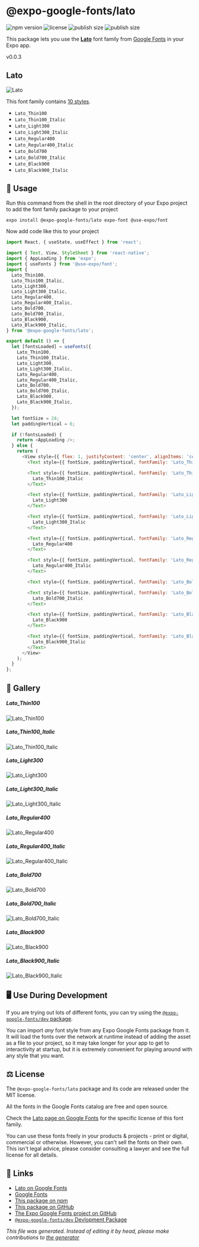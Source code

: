 # @expo-google-fonts/lato

![npm version](https://flat.badgen.net/npm/v/@expo-google-fonts/lato)
![license](https://flat.badgen.net/github/license/expo/google-fonts)
![publish size](https://flat.badgen.net/packagephobia/install/@expo-google-fonts/lato)
![publish size](https://flat.badgen.net/packagephobia/publish/@expo-google-fonts/lato)

This package lets you use the [**Lato**](https://fonts.google.com/specimen/Lato) font family from [Google Fonts](https://fonts.google.com/) in your Expo app.

v0.0.3

## Lato

![Lato](./font-family.png)

This font family contains [10 styles](#gallery).

- `Lato_Thin100`
- `Lato_Thin100_Italic`
- `Lato_Light300`
- `Lato_Light300_Italic`
- `Lato_Regular400`
- `Lato_Regular400_Italic`
- `Lato_Bold700`
- `Lato_Bold700_Italic`
- `Lato_Black900`
- `Lato_Black900_Italic`

## 🔡 Usage

Run this command from the shell in the root directory of your Expo project to add the font family package to your project
```sh
expo install @expo-google-fonts/lato expo-font @use-expo/font
```

Now add code like this to your project
```js
import React, { useState, useEffect } from 'react';

import { Text, View, StyleSheet } from 'react-native';
import { AppLoading } from 'expo';
import { useFonts } from '@use-expo/font';
import {
  Lato_Thin100,
  Lato_Thin100_Italic,
  Lato_Light300,
  Lato_Light300_Italic,
  Lato_Regular400,
  Lato_Regular400_Italic,
  Lato_Bold700,
  Lato_Bold700_Italic,
  Lato_Black900,
  Lato_Black900_Italic,
} from '@expo-google-fonts/lato';

export default () => {
  let [fontsLoaded] = useFonts({
    Lato_Thin100,
    Lato_Thin100_Italic,
    Lato_Light300,
    Lato_Light300_Italic,
    Lato_Regular400,
    Lato_Regular400_Italic,
    Lato_Bold700,
    Lato_Bold700_Italic,
    Lato_Black900,
    Lato_Black900_Italic,
  });

  let fontSize = 24;
  let paddingVertical = 6;

  if (!fontsLoaded) {
    return <AppLoading />;
  } else {
    return (
      <View style={{ flex: 1, justifyContent: 'center', alignItems: 'center' }}>
        <Text style={{ fontSize, paddingVertical, fontFamily: 'Lato_Thin100' }}>Lato_Thin100</Text>

        <Text style={{ fontSize, paddingVertical, fontFamily: 'Lato_Thin100_Italic' }}>
          Lato_Thin100_Italic
        </Text>

        <Text style={{ fontSize, paddingVertical, fontFamily: 'Lato_Light300' }}>
          Lato_Light300
        </Text>

        <Text style={{ fontSize, paddingVertical, fontFamily: 'Lato_Light300_Italic' }}>
          Lato_Light300_Italic
        </Text>

        <Text style={{ fontSize, paddingVertical, fontFamily: 'Lato_Regular400' }}>
          Lato_Regular400
        </Text>

        <Text style={{ fontSize, paddingVertical, fontFamily: 'Lato_Regular400_Italic' }}>
          Lato_Regular400_Italic
        </Text>

        <Text style={{ fontSize, paddingVertical, fontFamily: 'Lato_Bold700' }}>Lato_Bold700</Text>

        <Text style={{ fontSize, paddingVertical, fontFamily: 'Lato_Bold700_Italic' }}>
          Lato_Bold700_Italic
        </Text>

        <Text style={{ fontSize, paddingVertical, fontFamily: 'Lato_Black900' }}>
          Lato_Black900
        </Text>

        <Text style={{ fontSize, paddingVertical, fontFamily: 'Lato_Black900_Italic' }}>
          Lato_Black900_Italic
        </Text>
      </View>
    );
  }
};

```

## 📖 Gallery

##### Lato_Thin100
![Lato_Thin100](./2e734a39ad0b4a1dffd327f552cce678e867791007200be49b6a93a6c7c71b27.ttf.png)

##### Lato_Thin100_Italic
![Lato_Thin100_Italic](./00d4076b836620336e608f16588994045e53f8aca14d9e430205db56649a8a55.ttf.png)

##### Lato_Light300
![Lato_Light300](./9b25850654f3dd59daf526a3d63dcca1c435e231c9fa2dd949ccde9cea994366.ttf.png)

##### Lato_Light300_Italic
![Lato_Light300_Italic](./4cf23877950718d8775e526ee06380072a1bba6692d47bb5fb623fefb650b74b.ttf.png)

##### Lato_Regular400
![Lato_Regular400](./a649aaf21573a59079c46db19314fd95648f531e610fa932101f2705616b2882.ttf.png)

##### Lato_Regular400_Italic
![Lato_Regular400_Italic](./484dd58cc095656f129f756067ede55183de20d70a6260c22ac747ed583672d6.ttf.png)

##### Lato_Bold700
![Lato_Bold700](./407592da08cb1f6060fbc69262ad33edd0b61ec9160521455eca8f726bbd4353.ttf.png)

##### Lato_Bold700_Italic
![Lato_Bold700_Italic](./6449b474d050304983a9431099406936e7f6978e22025a4a5ff8533871529bba.ttf.png)

##### Lato_Black900
![Lato_Black900](./abae7ec6de16f8108f1a3e1e3dc9edf11c5903ab89b3513821f4e079a51ae175.ttf.png)

##### Lato_Black900_Italic
![Lato_Black900_Italic](./60407472b091a98e26c61f47900329eb3f971651fa76edc26d9f32f87e27f13f.ttf.png)


## 🖥️ Use During Development

If you are trying out lots of different fonts, you can try using the [`@expo-google-fonts/dev` package](https://github.com/expo/google-fonts/tree/master/font-packages/dev#readme).

You can import *any* font style from any Expo Google Fonts package from it. It will load the fonts
over the network at runtime instead of adding the asset as a file to your project, so it may take longer
for your app to get to interactivity at startup, but it is extremely convenient
for playing around with any style that you want.

## ⚖️ License

The `@expo-google-fonts/lato` package and its code are released under the MIT license.

All the fonts in the Google Fonts catalog are free and open source.

Check the [Lato page on Google Fonts](https://fonts.google.com/specimen/Lato) for the specific license of this font family.

You can use these fonts freely in your products & projects - print or digital, commercial or otherwise. However, you can't sell the fonts on their own. This isn't legal advice, please consider consulting a lawyer and see the full license for all details.

## 🔗 Links

- [Lato on Google Fonts](https://fonts.google.com/specimen/Lato)
- [Google Fonts](https://fonts.google.com/)
- [This package on npm](https://www.npmjs.com/package/@expo-google-fonts/lato)
- [This package on GitHub](https://github.com/expo/google-fonts/tree/master/font-packages/lato)
- [The Expo Google Fonts project on GitHub](https://github.com/expo/google-fonts)
- [`@expo-google-fonts/dev` Devlopment Package](https://github.com/expo/google-fonts/tree/master/font-packages/dev)


*This file was generated. Instead of editing it by head, please make contributions to [the generator](https://github.com/expo/google-fonts/tree/master/packages/generator)*
